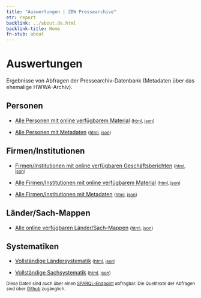 ```yaml
---
title: "Auswertungen | ZBW Pressearchive"
etr: report
backlink: ../about.de.html
backlink-title: Home
fn-stub: about
---
```


# Auswertungen

Ergebnisse von Abfragen der Pressearchiv-Datenbank (Metadaten über das ehemalige HWWA-Archiv).

## Personen

* [Alle Personen mit online verfügbarem Material](https://pm20.zbw.eu/report/pm20_result.de.html?jsonFile=pe/persons.de.json&main_title=Alle+Personen+mit+online+verfügbarem+Material) <small>([html](pe/persons.de.html), [json](pe/persons.de.json))</small>

* [Alle Personen mit Metadaten](https://pm20.zbw.eu/report/pm20_result.de.html?jsonFile=pe/persons_with_metadata.de.json&main_title=Alle+Personen+mit+Metadaten) <small>([html](pe/persons_with_metadata.de.html), [json](pe/persons_with_metadata.de.json))</small>

## Firmen/Institutionen

* [Firmen/Institutionen mit online verfügbaren Geschäftsberichten](https://pm20.zbw.eu/report/pm20_result.de.html?jsonFile=co/companies_with_reports.de.json&main_title=Firmen/Institutionen+mit+online+verfügbaren+Geschäftsberichten) <small>([html](co/companies_with_reports.de.html), [json](co/companies_with_reports.de.json))</small>

* [Alle Firmen/Institutionen mit online verfügbarem Material](https://pm20.zbw.eu/report/pm20_result.de.html?jsonFile=co/companies.de.json&main_title=Alle+Firmen/Institutionen+mit+online+verfügbarem+Material) <small>([html](co/companies.de.html), [json](co/companies.de.json))</small>

* [Alle Firmen/Institutionen mit Metadaten](https://pm20.zbw.eu/report/pm20_result.de.html?jsonFile=co/companies_with_metadata.de.json&main_title=Alle+Firmen/Institutionen+mit+Metadaten) <small>([html](co/companies_with_metadata.de.html), [json](co/companies_with_metadata.de.json))</small>

## Länder/Sach-Mappen

* [Alle online verfügbaren Länder/Sach-Mappen](https://pm20.zbw.eu/report/pm20_result.de.html?jsonFile=sh/subject_folders.de.json&main_title=Alle+online+verfügbaren+Länder/Sach-Mappen) <small>([html](sh/subject_folders.de.html), [json](sh/subject_folders.de.json))</small>

## Systematiken

* [Vollständige Ländersystematik](https://pm20.zbw.eu/report/pm20_result.de.html?jsonFile=vocab/geo_by_signature.de.json&main_title=Vollständige+Ländersystematik) <small>([html](vocab/geo_by_signature.de.html), [json](vocab/geo_by_signature.de.json))</small>

* [Vollständige Sachsystematik](https://pm20.zbw.eu/report/pm20_result.de.html?jsonFile=vocab/subject_by_signature.de.json&main_title=Vollständige+Sachsystematik) <small>([html](vocab/subject_by_signature.de.html), [json](vocab/subject_by_signature.de.json))</small>

<small>Diese Daten sind auch über einen [SPARQL-Endpoint](http://zbw.eu/beta/sparql-lab/about#pm20) abfragbar. Die Quelltexte der Abfragen sind über [Github](https://github.com/zbw/sparql-queries/tree/master/pm20) zugänglich.</small>
